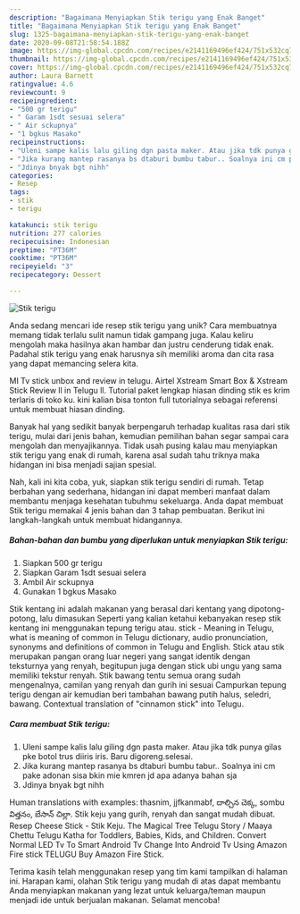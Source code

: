 ```yaml
---
description: "Bagaimana Menyiapkan Stik terigu yang Enak Banget"
title: "Bagaimana Menyiapkan Stik terigu yang Enak Banget"
slug: 1325-bagaimana-menyiapkan-stik-terigu-yang-enak-banget
date: 2020-09-08T21:58:54.188Z
image: https://img-global.cpcdn.com/recipes/e2141169496ef424/751x532cq70/stik-terigu-foto-resep-utama.jpg
thumbnail: https://img-global.cpcdn.com/recipes/e2141169496ef424/751x532cq70/stik-terigu-foto-resep-utama.jpg
cover: https://img-global.cpcdn.com/recipes/e2141169496ef424/751x532cq70/stik-terigu-foto-resep-utama.jpg
author: Laura Barnett
ratingvalue: 4.6
reviewcount: 9
recipeingredient:
- "500 gr terigu"
- " Garam 1sdt sesuai selera"
- " Air sckupnya"
- "1 bgkus Masako"
recipeinstructions:
- "Uleni sampe kalis lalu giling dgn pasta maker. Atau jika tdk punya gilas pke botol trus diiris iris. Baru digoreng.selesai."
- "Jika kurang mantep rasanya bs dtaburi bumbu tabur.. Soalnya ini cm pake adonan sisa bkin mie kmren jd apa adanya bahan sja"
- "Jdinya bnyak bgt nihh"
categories:
- Resep
tags:
- stik
- terigu

katakunci: stik terigu 
nutrition: 277 calories
recipecuisine: Indonesian
preptime: "PT36M"
cooktime: "PT36M"
recipeyield: "3"
recipecategory: Dessert

---
```



![Stik terigu](https://img-global.cpcdn.com/recipes/e2141169496ef424/751x532cq70/stik-terigu-foto-resep-utama.jpg)

Anda sedang mencari ide resep stik terigu yang unik? Cara membuatnya memang tidak terlalu sulit namun tidak gampang juga. Kalau keliru mengolah maka hasilnya akan hambar dan justru cenderung tidak enak. Padahal stik terigu yang enak harusnya sih memiliki aroma dan cita rasa yang dapat memancing selera kita.

MI Tv stick unbox and review in telugu. Airtel Xstream Smart Box &amp; Xstream Stick Review ll in Telugu ll. Tutorial paket lengkap hiasan dinding stik es krim terlaris di toko ku. kini kalian bisa tonton full tutorialnya sebagai referensi untuk membuat hiasan dinding.

Banyak hal yang sedikit banyak berpengaruh terhadap kualitas rasa dari stik terigu, mulai dari jenis bahan, kemudian pemilihan bahan segar sampai cara mengolah dan menyajikannya. Tidak usah pusing kalau mau menyiapkan stik terigu yang enak di rumah, karena asal sudah tahu triknya maka hidangan ini bisa menjadi sajian spesial.


Nah, kali ini kita coba, yuk, siapkan stik terigu sendiri di rumah. Tetap berbahan yang sederhana, hidangan ini dapat memberi manfaat dalam membantu menjaga kesehatan tubuhmu sekeluarga. Anda dapat membuat Stik terigu memakai 4 jenis bahan dan 3 tahap pembuatan. Berikut ini langkah-langkah untuk membuat hidangannya.

<!--inarticleads1-->

##### Bahan-bahan dan bumbu yang diperlukan untuk menyiapkan Stik terigu:

1. Siapkan 500 gr terigu
1. Siapkan  Garam 1sdt sesuai selera
1. Ambil  Air sckupnya
1. Gunakan 1 bgkus Masako


Stik kentang ini adalah makanan yang berasal dari kentang yang dipotong-potong, lalu dimasukan Seperti yang kalian ketahui kebanyakan resep stik kentang ini menggunakan tepung terigu atau. stick - Meaning in Telugu, what is meaning of common in Telugu dictionary, audio pronunciation, synonyms and definitions of common in Telugu and English. Stick atau stik merupakan pangan orang luar negeri yang sangat identik dengan teksturnya yang renyah, begitupun juga dengan stick ubi ungu yang sama memiliki tekstur renyah. Stik bawang tentu semua orang sudah mengenalnya, camilan yang renyah dan gurih ini sesuai Campurkan tepung terigu dengan air kemudian beri tambahan bawang putih halus, seledri, bawang. Contextual translation of &#34;cinnamon stick&#34; into Telugu. 

<!--inarticleads2-->

##### Cara membuat Stik terigu:

1. Uleni sampe kalis lalu giling dgn pasta maker. Atau jika tdk punya gilas pke botol trus diiris iris. Baru digoreng.selesai.
1. Jika kurang mantep rasanya bs dtaburi bumbu tabur.. Soalnya ini cm pake adonan sisa bkin mie kmren jd apa adanya bahan sja
1. Jdinya bnyak bgt nihh


Human translations with examples: thasnim, jjfkanmabf, దాల్చిన చెక్క, sombu విత్తనం, బేసాన్ చిల్లా. Stik keju yang gurih, renyah dan sangat mudah dibuat. Resep Cheese Stick - Stik Keju. The Magical Tree Telugu Story / Maaya Chettu Telugu Katha for Toddlers, Babies, Kids, and Children. Convert Normal LED Tv To Smart Android Tv Change Into Android Tv Using Amazon Fire stick TELUGU Buy Amazon Fire Stick. 

Terima kasih telah menggunakan resep yang tim kami tampilkan di halaman ini. Harapan kami, olahan Stik terigu yang mudah di atas dapat membantu Anda menyiapkan makanan yang lezat untuk keluarga/teman maupun menjadi ide untuk berjualan makanan. Selamat mencoba!
